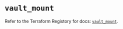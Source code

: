 # `vault_mount`

Refer to the Terraform Registory for docs: [`vault_mount`](https://registry.terraform.io/providers/hashicorp/vault/3.23.0/docs/resources/mount).

